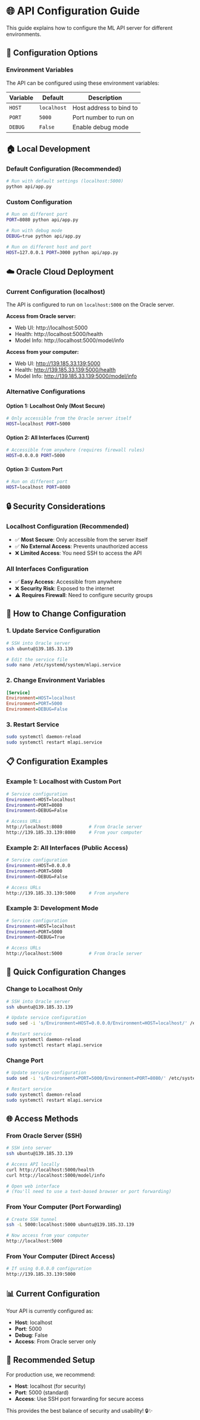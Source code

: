 # 🌐 API Configuration Guide

This guide explains how to configure the ML API server for different environments.

## 🔧 Configuration Options

### Environment Variables

The API can be configured using these environment variables:

| Variable | Default | Description |
|----------|---------|-------------|
| `HOST` | `localhost` | Host address to bind to |
| `PORT` | `5000` | Port number to run on |
| `DEBUG` | `False` | Enable debug mode |

## 🏠 Local Development

### Default Configuration (Recommended)
```bash
# Run with default settings (localhost:5000)
python api/app.py
```

### Custom Configuration
```bash
# Run on different port
PORT=8080 python api/app.py

# Run with debug mode
DEBUG=true python api/app.py

# Run on different host and port
HOST=127.0.0.1 PORT=3000 python api/app.py
```

## ☁️ Oracle Cloud Deployment

### Current Configuration (localhost)
The API is configured to run on `localhost:5000` on the Oracle server.

**Access from Oracle server:**
- Web UI: http://localhost:5000
- Health: http://localhost:5000/health
- Model Info: http://localhost:5000/model/info

**Access from your computer:**
- Web UI: http://139.185.33.139:5000
- Health: http://139.185.33.139:5000/health
- Model Info: http://139.185.33.139:5000/model/info

### Alternative Configurations

#### Option 1: Localhost Only (Most Secure)
```bash
# Only accessible from the Oracle server itself
HOST=localhost PORT=5000
```

#### Option 2: All Interfaces (Current)
```bash
# Accessible from anywhere (requires firewall rules)
HOST=0.0.0.0 PORT=5000
```

#### Option 3: Custom Port
```bash
# Run on different port
HOST=localhost PORT=8080
```

## 🔒 Security Considerations

### Localhost Configuration (Recommended)
- ✅ **Most Secure**: Only accessible from the server itself
- ✅ **No External Access**: Prevents unauthorized access
- ❌ **Limited Access**: You need SSH to access the API

### All Interfaces Configuration
- ✅ **Easy Access**: Accessible from anywhere
- ❌ **Security Risk**: Exposed to the internet
- ⚠️ **Requires Firewall**: Need to configure security groups

## 🚀 How to Change Configuration

### 1. Update Service Configuration
```bash
# SSH into Oracle server
ssh ubuntu@139.185.33.139

# Edit the service file
sudo nano /etc/systemd/system/mlapi.service
```

### 2. Change Environment Variables
```ini
[Service]
Environment=HOST=localhost
Environment=PORT=5000
Environment=DEBUG=False
```

### 3. Restart Service
```bash
sudo systemctl daemon-reload
sudo systemctl restart mlapi.service
```

## 📋 Configuration Examples

### Example 1: Localhost with Custom Port
```bash
# Service configuration
Environment=HOST=localhost
Environment=PORT=8080
Environment=DEBUG=False

# Access URLs
http://localhost:8080          # From Oracle server
http://139.185.33.139:8080     # From your computer
```

### Example 2: All Interfaces (Public Access)
```bash
# Service configuration
Environment=HOST=0.0.0.0
Environment=PORT=5000
Environment=DEBUG=False

# Access URLs
http://139.185.33.139:5000     # From anywhere
```

### Example 3: Development Mode
```bash
# Service configuration
Environment=HOST=localhost
Environment=PORT=5000
Environment=DEBUG=True

# Access URLs
http://localhost:5000          # From Oracle server
```

## 🔧 Quick Configuration Changes

### Change to Localhost Only
```bash
# SSH into Oracle server
ssh ubuntu@139.185.33.139

# Update service configuration
sudo sed -i 's/Environment=HOST=0.0.0.0/Environment=HOST=localhost/' /etc/systemd/system/mlapi.service

# Restart service
sudo systemctl daemon-reload
sudo systemctl restart mlapi.service
```

### Change Port
```bash
# Update service configuration
sudo sed -i 's/Environment=PORT=5000/Environment=PORT=8080/' /etc/systemd/system/mlapi.service

# Restart service
sudo systemctl daemon-reload
sudo systemctl restart mlapi.service
```

## 🌐 Access Methods

### From Oracle Server (SSH)
```bash
# SSH into server
ssh ubuntu@139.185.33.139

# Access API locally
curl http://localhost:5000/health
curl http://localhost:5000/model/info

# Open web interface
# (You'll need to use a text-based browser or port forwarding)
```

### From Your Computer (Port Forwarding)
```bash
# Create SSH tunnel
ssh -L 5000:localhost:5000 ubuntu@139.185.33.139

# Now access from your computer
http://localhost:5000
```

### From Your Computer (Direct Access)
```bash
# If using 0.0.0.0 configuration
http://139.185.33.139:5000
```

## 📊 Current Configuration

Your API is currently configured as:
- **Host**: localhost
- **Port**: 5000
- **Debug**: False
- **Access**: From Oracle server only

## 🎯 Recommended Setup

For production use, we recommend:
- **Host**: localhost (for security)
- **Port**: 5000 (standard)
- **Access**: Use SSH port forwarding for secure access

This provides the best balance of security and usability! 🔒✨ 